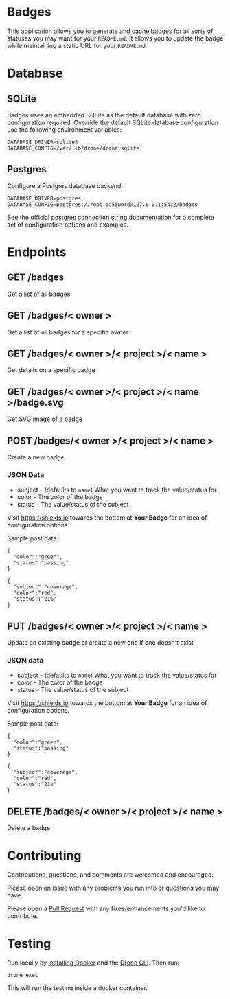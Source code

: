 # Badges
This application allows you to generate and cache badges for all sorts of statuses you may want for your `README.md`.  It allows you to update the badge while maintaining a static URL for your `README.md`.

# Database

## SQLite

Badges uses an embedded SQLite as the default database with zero configuration required. Override the default SQLite database configuration use the following environment variables:

```
DATABASE_DRIVER=sqlite3
DATABASE_CONFIG=/var/lib/drone/drone.sqlite
```

## Postgres

Configure a Postgres database backend:

```
DATABASE_DRIVER=postgres
DATABASE_CONFIG=postgres://root:pa55word@127.0.0.1:5432/badges
```

See the official [postgres connection string documentation](https://www.postgresql.org/docs/current/static/libpq-connect.html#LIBPQ-CONNSTRING) for a complete set of configuration options and examples.

# Endpoints

## GET /badges
Get a list of all badges

## GET /badges/< owner >
Get a list of all badges for a specific owner

## GET /badges/< owner >/< project >/< name >
Get details on a specific badge

## GET /badges/< owner >/< project >/< name >/badge.svg
Get SVG image of a badge

## POST /badges/< owner >/< project >/< name >
Create a new badge

### JSON Data
* subject - (defaults to `name`) What you want to track the value/status for
* color - The color of the badge
* status - The value/status of the subject

Visit https://shields.io towards the bottom at **Your Badge** for an idea of configuration options.

Sample post data:
```
{
  "color":"green",
  "status":"passing"
}

{
  "subject":"coverage",
  "color":"red",
  "status":"21%"
}
```

## PUT /badges/< owner >/< project >/< name >
Update an existing badge or create a new one if one doesn't exist

### JSON data
* subject - (defaults to `name`) What you want to track the value/status for
* color - The color of the badge
* status - The value/status of the subject

Visit https://shields.io towards the bottom at **Your Badge** for an idea of configuration options.

Sample post data:
```
{
  "color":"green",
  "status":"passing"
}

{
  "subject":"coverage",
  "color":"red",
  "status":"21%"
}
```

## DELETE /badges/< owner >/< project >/< name >
Delete a badge

# Contributing
Contributions, questions, and comments are welcomed and encouraged.

Please open an [Issue](https://github.com/jmccann/badges/issues/new) with any problems you run into or questions you may have.

Please open a [Pull Request](https://github.com/jmccann/badges/compare) with any fixes/enhancements you'd like to contribute.

# Testing
Run locally by [installing Docker](https://www.docker.com/products/overview#/install_the_platform) and the [Drone CLI](http://readme.drone.io/0.5/reference/cli/overview/).  Then run:

```
drone exec
```

This will run the testing inside a docker container.
